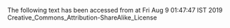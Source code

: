 The following text has been accessed from at Fri Aug 9 01:47:47 IST 2019
Creative_Commons_Attribution-ShareAlike_License
